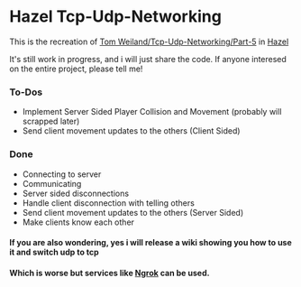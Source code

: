 # Hazel Tcp-Udp-Networking

This is the recreation of [Tom Weiland/Tcp-Udp-Networking/Part-5](https://github.com/tom-weiland/tcp-udp-networking/tree/tutorial-part5) in [Hazel](https://github.com/willardf/Hazel-Networking)

It's still work in progress, and i will just share the code.
If anyone interesed on the entire project, please tell me!

### To-Dos
 - Implement Server Sided Player Collision and Movement (probably will scrapped later)
 - Send client movement updates to the others (Client Sided)

### Done
 - Connecting to server
 - Communicating
 - Server sided disconnections
 - Handle client disconnection with telling others
 - Send client movement updates to the others (Server Sided)
 - Make clients know each other

#### If you are also wondering, yes i will release a wiki showing you how to use it and switch udp to tcp
#### Which is worse but services like [Ngrok](https://ngrok.com/) can be used.

